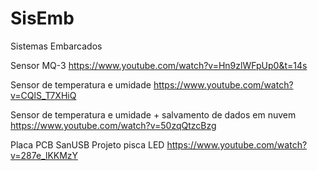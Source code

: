 # SisEmb
Sistemas Embarcados


Sensor MQ-3
https://www.youtube.com/watch?v=Hn9zlWFpUp0&t=14s

Sensor de temperatura e umidade
https://www.youtube.com/watch?v=CQlS_T7XHiQ

Sensor de temperatura e umidade + salvamento de dados em nuvem
https://www.youtube.com/watch?v=50zqQtzcBzg

Placa PCB SanUSB Projeto pisca LED
https://www.youtube.com/watch?v=287e_lKKMzY
